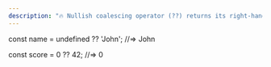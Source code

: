```yaml
---
description: "🔥 Nullish coalescing operator (??) returns its right-hand side value when its left-hand side value is null or undefined! #JavaScript #ES2021 #100DaysOfCode"
---
```

const name = undefined ?? 'John';
//=> John

const score = 0 ?? 42;
//=> 0